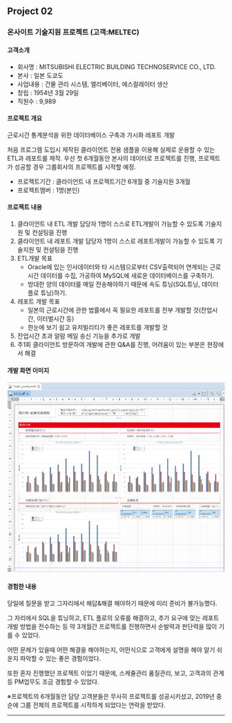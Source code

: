 ## Project 02
### 온사이트 기술지원 프로젝트 (고객:MELTEC)
#### 고객소개
- 회사명 : MITSUBISHI ELECTRIC BUILDING TECHNOSERVICE CO., LTD.
- 본사 : 일본 도쿄도
- 사업내용 : 건물 관리 시스템, 엘리베이터, 에스컬레이터 생산
- 창립 : 1954년 3월 29일
- 직원수 : 9,989

#### 프로젝트 개요
근로시간 통계분석을 위한 데이터베이스 구축과 가시화 레포트 개발

처음 프로그렘 도입시 제작된 클라이언트 전용 샘플을 이용해 실제로 운용할 수 있는 ETL과 레포트를 제작.
우선 첫 6개월동안 본사의 데이터로 프로젝트를 진행, 프로젝트가 성공할 경우 그룹회사의 프로젝트를 시작할 예정.

* 프로젝트기간 : 클라이언트 내 프로젝트기간 6개월 중 기술지원 3개월
* 프로젝트멤버 : 1명(본인)

#### 프로젝트 내용
1. 클라이언트 내 ETL 개발 담당자 1명이 스스로 ETL개발이 가능할 수 있도록 기술지원 및 컨설팅을 진행
2. 클라이언트 내 레포트 개발 담당자 1명이 스스로 레포트개발이 가능할 수 있도록 기술지원 및 컨설팅을 진행
3. ETL개발 목표
   * Oracle에 있는 인사데이터와 타 시스템으로부터 CSV출력되어 연계되는 근로시간 데이터를 
    수집, 가공하여 MySQL에 새로운 데이터베이스를 구축하기.
   * 방대한 양의 데이터를 매일 전송해야하기 때문에 속도 튜닝(SQL튜닝, 데이터 플로 튜닝)하기.
4. 레포트 개발 목표
   * 일본의 근로시간에 관한 법률에서 꼭 필요한 레포트를 전부 개발할 것(잔업시간, 이터벌시간 등)
	* 한눈에 보기 쉽고 유저빌리티가 좋은 레포트를 개발할 것
5. 잔업시간 초과 알람 메일 송신 기능을 추가로 개발
6. 주1회 클라이언트 방문하여 개발에 관한 Q&A를 진행, 어려움이 있는 부분은 현장에서 해결

#### 개발 화면 이미지
![](Project02/2.png)

#### 경험한 내용
당일에 질문을 받고 그자리에서 해답&해결 해야하기 때문에 미리 준비가 불가능했다.

그 자리에서 SQL을 튜닝하고, ETL 플로의 오류를 해결하고, 추가 요구에 맞는 레포트 개발 방법을 전수하는 등 약 3개월간 프로젝트를 진행하면서
순발력과 판단력을 많이 기를 수 있었다.

어떤 문제가 있을때 어떤 해결을 해야하는지, 어떤식으로 고객에게 설명을 해야 알기 쉬운지 파악할 수 있는 좋은 경험이었다.

또한 혼자 진행했던 프로젝트 이었기 때문에, 스케쥴관리 품질관리, 보고, 고객과의 관계 등 PM업무도 조금 경험할 수 있었다.

※프로젝트의 6개월동안 담당 고객분들은 무사히 프로젝트를 성공시키셨고, 2019년 중순에 그룹 전체의 프로젝트를 시작하게 되었다는 연락을 받았다.

------------------------------
